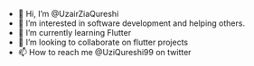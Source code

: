 - 👋 Hi, I’m @UzairZiaQureshi
- 👀 I’m interested in software development and helping others.
- 🌱 I’m currently learning Flutter
- 💞️ I’m looking to collaborate on flutter projects
- 📫 How to reach me @UziQureshi99 on twitter

<!---
UzairZQ/UzairZQ is a ✨ special ✨ repository because its `README.md` (this file) appears on your GitHub profile.
You can click the Preview link to take a look at your changes.
--->
